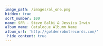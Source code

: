 ```yaml
---
image_path: /images/al_one.png
hidden: true
sort_number: 100
name: SFR - Steve Balbi & Jessica Irwin
album_name: Catalogue Albumn Name
album_url: 'http://goldenrobotrecords.com/'
_hide_content: true
---
```

